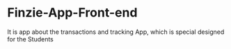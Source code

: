 # Finzie-App-Front-end
It is app about the transactions and tracking App, which is special designed for the Students
